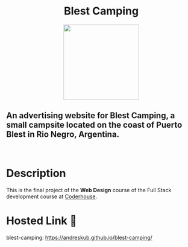 
<div align="center">
    <h1> Blest Camping </h1>
    <img src=https://uspto.report/TM/90564833/mark.png width="200"/>
</div>


## An advertising website for Blest Camping, a small campsite located on the coast of Puerto Blest in Rio Negro, Argentina.

<br/>

# Description
This is the final project of the **Web Design** course of the Full Stack development course at [Coderhouse](https://www.coderhouse.com/online/carrera-online-desarrollo-fullstack).

# Hosted Link :link:
blest-camping: https://andreskub.github.io/blest-camping/